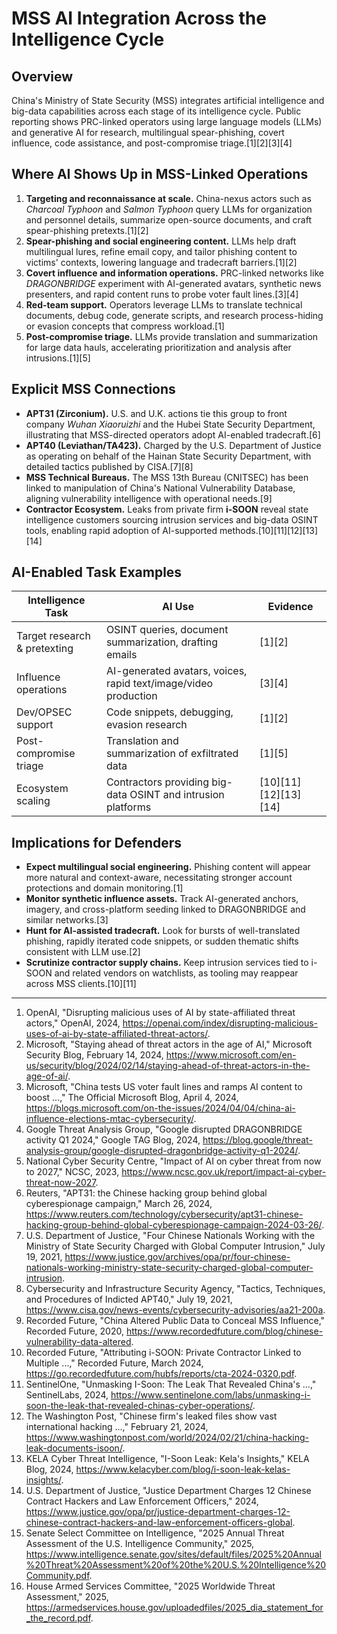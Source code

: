 # MSS AI Integration Across the Intelligence Cycle

## Overview
China's Ministry of State Security (MSS) integrates artificial intelligence and big-data capabilities across each stage of its intelligence cycle. Public reporting shows PRC-linked operators using large language models (LLMs) and generative AI for research, multilingual spear-phishing, covert influence, code assistance, and post-compromise triage.[1][2][3][4]

## Where AI Shows Up in MSS-Linked Operations
1. **Targeting and reconnaissance at scale.** China-nexus actors such as *Charcoal Typhoon* and *Salmon Typhoon* query LLMs for organization and personnel details, summarize open-source documents, and craft spear-phishing pretexts.[1][2]
2. **Spear-phishing and social engineering content.** LLMs help draft multilingual lures, refine email copy, and tailor phishing content to victims' contexts, lowering language and tradecraft barriers.[1][2]
3. **Covert influence and information operations.** PRC-linked networks like *DRAGONBRIDGE* experiment with AI-generated avatars, synthetic news presenters, and rapid content runs to probe voter fault lines.[3][4]
4. **Red-team support.** Operators leverage LLMs to translate technical documents, debug code, generate scripts, and research process-hiding or evasion concepts that compress workload.[1]
5. **Post-compromise triage.** LLMs provide translation and summarization for large data hauls, accelerating prioritization and analysis after intrusions.[1][5]

## Explicit MSS Connections
- **APT31 (Zirconium).** U.S. and U.K. actions tie this group to front company *Wuhan Xiaoruizhi* and the Hubei State Security Department, illustrating that MSS-directed operators adopt AI-enabled tradecraft.[6]
- **APT40 (Leviathan/TA423).** Charged by the U.S. Department of Justice as operating on behalf of the Hainan State Security Department, with detailed tactics published by CISA.[7][8]
- **MSS Technical Bureaus.** The MSS 13th Bureau (CNITSEC) has been linked to manipulation of China's National Vulnerability Database, aligning vulnerability intelligence with operational needs.[9]
- **Contractor Ecosystem.** Leaks from private firm **i-SOON** reveal state intelligence customers sourcing intrusion services and big-data OSINT tools, enabling rapid adoption of AI-supported methods.[10][11][12][13][14]

## AI-Enabled Task Examples
| Intelligence Task | AI Use | Evidence |
| --- | --- | --- |
| Target research & pretexting | OSINT queries, document summarization, drafting emails | [1][2] |
| Influence operations | AI-generated avatars, voices, rapid text/image/video production | [3][4] |
| Dev/OPSEC support | Code snippets, debugging, evasion research | [1][2] |
| Post-compromise triage | Translation and summarization of exfiltrated data | [1][5] |
| Ecosystem scaling | Contractors providing big-data OSINT and intrusion platforms | [10][11][12][13][14] |

## Implications for Defenders
- **Expect multilingual social engineering.** Phishing content will appear more natural and context-aware, necessitating stronger account protections and domain monitoring.[1]
- **Monitor synthetic influence assets.** Track AI-generated anchors, imagery, and cross-platform seeding linked to DRAGONBRIDGE and similar networks.[3]
- **Hunt for AI-assisted tradecraft.** Look for bursts of well-translated phishing, rapidly iterated code snippets, or sudden thematic shifts consistent with LLM use.[2]
- **Scrutinize contractor supply chains.** Keep intrusion services tied to i-SOON and related vendors on watchlists, as tooling may reappear across MSS clients.[10][11]

---
1. OpenAI, "Disrupting malicious uses of AI by state-affiliated threat actors," OpenAI, 2024, https://openai.com/index/disrupting-malicious-uses-of-ai-by-state-affiliated-threat-actors/.
2. Microsoft, "Staying ahead of threat actors in the age of AI," Microsoft Security Blog, February 14, 2024, https://www.microsoft.com/en-us/security/blog/2024/02/14/staying-ahead-of-threat-actors-in-the-age-of-ai/.
3. Microsoft, "China tests US voter fault lines and ramps AI content to boost ...," The Official Microsoft Blog, April 4, 2024, https://blogs.microsoft.com/on-the-issues/2024/04/04/china-ai-influence-elections-mtac-cybersecurity/.
4. Google Threat Analysis Group, "Google disrupted DRAGONBRIDGE activity Q1 2024," Google TAG Blog, 2024, https://blog.google/threat-analysis-group/google-disrupted-dragonbridge-activity-q1-2024/.
5. National Cyber Security Centre, "Impact of AI on cyber threat from now to 2027," NCSC, 2023, https://www.ncsc.gov.uk/report/impact-ai-cyber-threat-now-2027.
6. Reuters, "APT31: the Chinese hacking group behind global cyberespionage campaign," March 26, 2024, https://www.reuters.com/technology/cybersecurity/apt31-chinese-hacking-group-behind-global-cyberespionage-campaign-2024-03-26/.
7. U.S. Department of Justice, "Four Chinese Nationals Working with the Ministry of State Security Charged with Global Computer Intrusion," July 19, 2021, https://www.justice.gov/archives/opa/pr/four-chinese-nationals-working-ministry-state-security-charged-global-computer-intrusion.
8. Cybersecurity and Infrastructure Security Agency, "Tactics, Techniques, and Procedures of Indicted APT40," July 19, 2021, https://www.cisa.gov/news-events/cybersecurity-advisories/aa21-200a.
9. Recorded Future, "China Altered Public Data to Conceal MSS Influence," Recorded Future, 2020, https://www.recordedfuture.com/blog/chinese-vulnerability-data-altered.
10. Recorded Future, "Attributing i-SOON: Private Contractor Linked to Multiple ...," Recorded Future, March 2024, https://go.recordedfuture.com/hubfs/reports/cta-2024-0320.pdf.
11. SentinelOne, "Unmasking I-Soon: The Leak That Revealed China's ...," SentinelLabs, 2024, https://www.sentinelone.com/labs/unmasking-i-soon-the-leak-that-revealed-chinas-cyber-operations/.
12. The Washington Post, "Chinese firm's leaked files show vast international hacking ...," February 21, 2024, https://www.washingtonpost.com/world/2024/02/21/china-hacking-leak-documents-isoon/.
13. KELA Cyber Threat Intelligence, "I-Soon Leak: Kela's Insights," KELA Blog, 2024, https://www.kelacyber.com/blog/i-soon-leak-kelas-insights/.
14. U.S. Department of Justice, "Justice Department Charges 12 Chinese Contract Hackers and Law Enforcement Officers," 2024, https://www.justice.gov/opa/pr/justice-department-charges-12-chinese-contract-hackers-and-law-enforcement-officers-global.
15. Senate Select Committee on Intelligence, "2025 Annual Threat Assessment of the U.S. Intelligence Community," 2025, https://www.intelligence.senate.gov/sites/default/files/2025%20Annual%20Threat%20Assessment%20of%20the%20U.S.%20Intelligence%20Community.pdf.
16. House Armed Services Committee, "2025 Worldwide Threat Assessment," 2025, https://armedservices.house.gov/uploadedfiles/2025_dia_statement_for_the_record.pdf.
